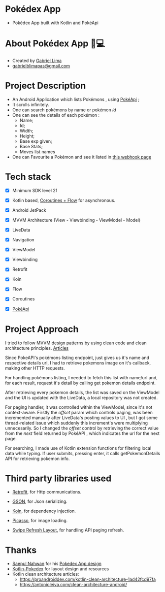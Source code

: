 
# Pokédex App 
* Pokédex App built with Kotlin and PokéApi

# About Pokédex App 🏻‍💻

* Created by [Gabriel Lima](https://www.linkedin.com/in/gabrielbrandaodelima/)
* gabrielblimapas@gmail.com

# Project Description
* An Android Application which lists Pokémons , using [PokéApi](https://pokeapi.co/) ;
* It scrolls infinitely.
* One can search pokémons by name or pokémon *id*
* One can see the details of each pokémon :
  * Name; 
  * Id;
  * Width; 
  * Height;
  * Base exp given;
  * Base Stats;
  * Moves list names
* One can Favourite a Pokémon and see it listed in [this webhook page](https://webhook.site/#!/23328ac8-0cf2-49f7-9bb2-78d8f38bc9a6/17407e91-ebb4-45a8-9fb4-50aa1f0f2ce5/1)

# Tech stack 
- [x] Minimum SDK level 21
- [x] Kotlin based, [Coroutines + Flow](https://kotlin.github.io/kotlinx.coroutines/kotlinx-coroutines-core/kotlinx.coroutines.flow/) for asynchronous.
- [x] Android JetPack 
- [x] MVVM Architecture (View - Viewbinding - ViewModel - Model)
- [x] LiveData
- [x] Navigation
- [x] ViewModel
- [x] Viewbinding
- [x] Retrofit
- [x] Koin
- [x] Flow
- [x] Coroutines
- [x] [PokéApi](https://pokeapi.co/) 


# Project Approach

I tried to follow MVVM design patterns by using clean code and clean architecture principles. [Articles](https://github.com/gabrielbrandaodelima/pokedex/blob/master/README.md#thanks)

Since PokeAPI's pokémons listing endpoint, just gives us it's name and respective details url, I had to retrieve pokemons image on it's callback, making other HTTP requests.

For handling pokémons listing, I needed to fetch this list with name/url and, for each result, request it's detail by calling get pokemon details endpoint.

After retrieving every pokemon details, the list was saved on the ViewModel and the UI is updated with the LiveData, a local repository was not created.

For paging handler, it was controlled within the ViewModel, since it's not context-aware. Firstly the *offset* param which controls paging, was been incremented manually after LiveData's posting values to UI , but I got some thread-related issue which suddenly this increment's were multiplying unnecesarily. So I changed the *offset* control by retrieving the correct value from the *next* field returned by PokéAPI , which indicates the url for the next page.  

For searching, I made use of Kotlin extension functions for filtering local data while typing. If user submits, pressing enter, it calls getPokemonDetails API for retrieving pokemon info. 

# Third party libraries used 

* [Retrofit](https://square.github.io/retrofit/), for Http communications.

* [GSON](https://github.com/google/gson), for Json serializing.

* [Koin](https://insert-koin.io/), for dependency injection.

* [Picasso](https://github.com/square/picasso), for image loading.

* [Swipe Refresh Layout](https://developer.android.com/jetpack/androidx/releases/swiperefreshlayout), for handling API paging refresh.

# Thanks
* [Saepul Nahwan](https://dribbble.com/saepulnahwan23) for his [Pokedex App design](https://dribbble.com/shots/6545819-Pokedex-App)
* [Kotlin-Pokedex](https://github.com/mrcsxsiq/Kotlin-Pokedex) for layout design and resources
* Kotlin clean architecture articles:
  * https://proandroiddev.com/kotlin-clean-architecture-1ad42fcd97fa
  * https://antonioleiva.com/clean-architecture-android/
